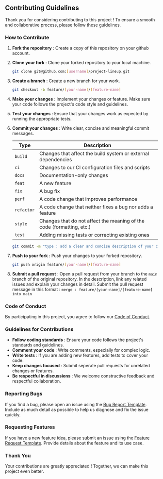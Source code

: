 ## Contributing Guidelines

Thank you for considering contributing to this project !
To ensure a smooth and collaborative process, please follow these guidelines.

### How to Contribute

1. **Fork the repository** : Create a copy of this repository on your github account.

2. **Clone your fork** : Clone your forked repository to your local machine.

   ``` bash
   git clone git@github.com:[username]/project-lineup.git
   ```

3. **Create a branch** : Create a new branch for your work.

   ``` bash
   git checkout -b feature/[your-name]/[feature-name]
   ```

4. **Make your changes** : Implement your changes or feature. Make sure your code follows the project's code style and guidelines.

5. **Test your changes** : Ensure that your changes work as expected by running the appropriate tests.

6. **Commit your changes** : Write clear, concise and meaningful commit messages.

   | Type      | Description                                                          |
   |-----------|----------------------------------------------------------------------|
   | `build`   | Changes that affect the build system or external dependencies        |
   | `ci`      | Changes to our CI configuration files and scripts                    |
   | `docs`    | Documentation-only changes                                           |
   | `feat`    | A new feature                                                        |
   | `fix`     | A bug fix                                                            |
   | `perf`    | A code change that improves performance                              |
   | `refactor`| A code change that neither fixes a bug nor adds a feature            |
   | `style`   | Changes that do not affect the meaning of the code (formatting, etc.)|
   | `test`    | Adding missing tests or correcting existing ones                     |

   ``` bash
   git commit -m "type : add a clear and concise description of your change"
   ```

7. **Push to your fork** : Push your changes to your forked repository.

   ``` bash
   git push origin feature/[your-name]/[feature-name]
   ```

8. **Submit a pull request** : Open a pull request from your branch to the `main` branch of the original repository. In the description, link any related issues and explain your changes in detail. Submit the pull request message in this format : `merge : feature/[your-name]/[feature-name] into main`

### Code of Conduct

By participating in this project, you agree to follow our [Code of Conduct](CODE_OF_CONDUCT.md).

### Guidelines for Contributions

- **Follow coding standards** : Ensure your code follows the project's standards and guidelines.
- **Comment your code** : Write comments, especially for complex logic.
- **Write tests** : If you are adding new features, add tests to cover your code.
- **Keep changes focused** : Submit seperate pull requests for unrelated changes or features.
- **Be respectful in discussions** : We welcome constructive feedback and respectful collaboration.

### Reporting Bugs

If you find a bug, please open an issue using the [Bug Report Template](.github/ISSUE_TEMPLATE/bug_report.md). Include as much detail as possible to help us diagnose and fix the issue quickly.

### Requesting Features

If you have a new feature idea, please submit an issue using the [Feature Request Template](.github/ISSUE_TEMPLATE/feature_request.md). Provide details about the feature and its use case.

### Thank You

Your contributions are greatly appreciated !
Together, we can make this project even better.